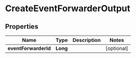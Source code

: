 

# CreateEventForwarderOutput


## Properties

| Name | Type | Description | Notes |
|------------ | ------------- | ------------- | -------------|
|**eventForwarderId** | **Long** |  |  [optional] |



